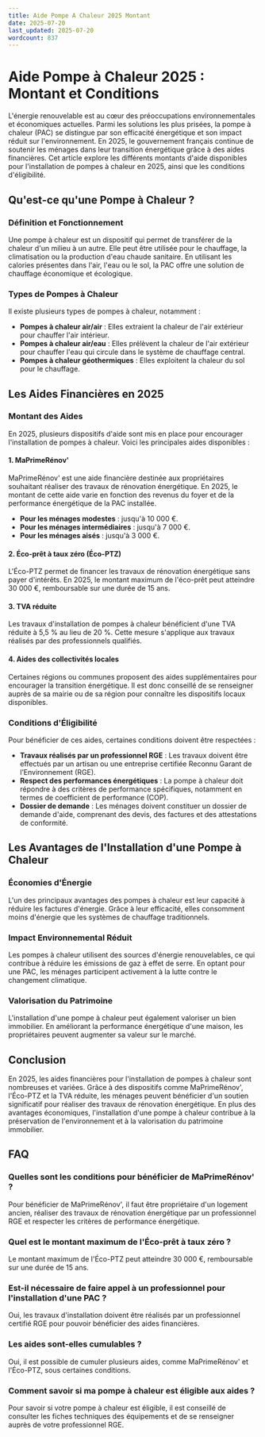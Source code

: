 ```yaml
---
title: Aide Pompe A Chaleur 2025 Montant
date: 2025-07-20
last_updated: 2025-07-20
wordcount: 837
---
```


# Aide Pompe à Chaleur 2025 : Montant et Conditions

L'énergie renouvelable est au cœur des préoccupations environnementales et économiques actuelles. Parmi les solutions les plus prisées, la pompe à chaleur (PAC) se distingue par son efficacité énergétique et son impact réduit sur l'environnement. En 2025, le gouvernement français continue de soutenir les ménages dans leur transition énergétique grâce à des aides financières. Cet article explore les différents montants d'aide disponibles pour l'installation de pompes à chaleur en 2025, ainsi que les conditions d'éligibilité.

## Qu'est-ce qu'une Pompe à Chaleur ?

### Définition et Fonctionnement

Une pompe à chaleur est un dispositif qui permet de transférer de la chaleur d'un milieu à un autre. Elle peut être utilisée pour le chauffage, la climatisation ou la production d'eau chaude sanitaire. En utilisant les calories présentes dans l'air, l'eau ou le sol, la PAC offre une solution de chauffage économique et écologique.

### Types de Pompes à Chaleur

Il existe plusieurs types de pompes à chaleur, notamment :

- **Pompes à chaleur air/air** : Elles extraient la chaleur de l'air extérieur pour chauffer l'air intérieur.
- **Pompes à chaleur air/eau** : Elles prélèvent la chaleur de l'air extérieur pour chauffer l'eau qui circule dans le système de chauffage central.
- **Pompes à chaleur géothermiques** : Elles exploitent la chaleur du sol pour le chauffage.

## Les Aides Financières en 2025

### Montant des Aides

En 2025, plusieurs dispositifs d'aide sont mis en place pour encourager l'installation de pompes à chaleur. Voici les principales aides disponibles :

#### 1. MaPrimeRénov'

MaPrimeRénov' est une aide financière destinée aux propriétaires souhaitant réaliser des travaux de rénovation énergétique. En 2025, le montant de cette aide varie en fonction des revenus du foyer et de la performance énergétique de la PAC installée. 

- **Pour les ménages modestes** : jusqu'à 10 000 €.
- **Pour les ménages intermédiaires** : jusqu'à 7 000 €.
- **Pour les ménages aisés** : jusqu'à 3 000 €.

#### 2. Éco-prêt à taux zéro (Éco-PTZ)

L'Éco-PTZ permet de financer les travaux de rénovation énergétique sans payer d'intérêts. En 2025, le montant maximum de l'éco-prêt peut atteindre 30 000 €, remboursable sur une durée de 15 ans.

#### 3. TVA réduite

Les travaux d'installation de pompes à chaleur bénéficient d'une TVA réduite à 5,5 % au lieu de 20 %. Cette mesure s'applique aux travaux réalisés par des professionnels qualifiés.

#### 4. Aides des collectivités locales

Certaines régions ou communes proposent des aides supplémentaires pour encourager la transition énergétique. Il est donc conseillé de se renseigner auprès de sa mairie ou de sa région pour connaître les dispositifs locaux disponibles.

### Conditions d'Éligibilité

Pour bénéficier de ces aides, certaines conditions doivent être respectées :

- **Travaux réalisés par un professionnel RGE** : Les travaux doivent être effectués par un artisan ou une entreprise certifiée Reconnu Garant de l’Environnement (RGE).
- **Respect des performances énergétiques** : La pompe à chaleur doit répondre à des critères de performance spécifiques, notamment en termes de coefficient de performance (COP).
- **Dossier de demande** : Les ménages doivent constituer un dossier de demande d'aide, comprenant des devis, des factures et des attestations de conformité.

## Les Avantages de l'Installation d'une Pompe à Chaleur

### Économies d'Énergie

L'un des principaux avantages des pompes à chaleur est leur capacité à réduire les factures d'énergie. Grâce à leur efficacité, elles consomment moins d'énergie que les systèmes de chauffage traditionnels.

### Impact Environnemental Réduit

Les pompes à chaleur utilisent des sources d'énergie renouvelables, ce qui contribue à réduire les émissions de gaz à effet de serre. En optant pour une PAC, les ménages participent activement à la lutte contre le changement climatique.

### Valorisation du Patrimoine

L'installation d'une pompe à chaleur peut également valoriser un bien immobilier. En améliorant la performance énergétique d'une maison, les propriétaires peuvent augmenter sa valeur sur le marché.

## Conclusion

En 2025, les aides financières pour l'installation de pompes à chaleur sont nombreuses et variées. Grâce à des dispositifs comme MaPrimeRénov', l'Éco-PTZ et la TVA réduite, les ménages peuvent bénéficier d'un soutien significatif pour réaliser des travaux de rénovation énergétique. En plus des avantages économiques, l'installation d'une pompe à chaleur contribue à la préservation de l'environnement et à la valorisation du patrimoine immobilier. 

## FAQ

### Quelles sont les conditions pour bénéficier de MaPrimeRénov' ?

Pour bénéficier de MaPrimeRénov', il faut être propriétaire d'un logement ancien, réaliser des travaux de rénovation énergétique par un professionnel RGE et respecter les critères de performance énergétique.

### Quel est le montant maximum de l'Éco-prêt à taux zéro ?

Le montant maximum de l'Éco-PTZ peut atteindre 30 000 €, remboursable sur une durée de 15 ans.

### Est-il nécessaire de faire appel à un professionnel pour l'installation d'une PAC ?

Oui, les travaux d'installation doivent être réalisés par un professionnel certifié RGE pour pouvoir bénéficier des aides financières.

### Les aides sont-elles cumulables ?

Oui, il est possible de cumuler plusieurs aides, comme MaPrimeRénov' et l'Éco-PTZ, sous certaines conditions.

### Comment savoir si ma pompe à chaleur est éligible aux aides ?

Pour savoir si votre pompe à chaleur est éligible, il est conseillé de consulter les fiches techniques des équipements et de se renseigner auprès de votre professionnel RGE.